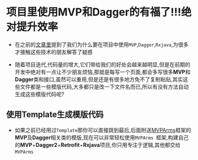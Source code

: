 # 项目里使用MVP和Dagger的有福了!!!绝对提升效率

* 在之前的[文章里](http://gold.xitu.io/entry/5826c2f40ce4630056f8a18f/detail)提到了我们为什么要在项目中使用`MVP`,`Dagger`,`Rxjava`,为很多才接触这些技术的朋友解答了疑惑


* 随着项目迭代,代码量的增大,它们带给我们的好处会越来越明显,但是在前期的开发中绝对有一点让不少朋友烦恼,那就是每写一个页面,都会多写很多**MVP**和**Dagger**类和接口,虽然可以重用,但是还是有很多地方免不了复制粘贴,其实这些文件都是一些模版代码,大多都只是改一下文件名而已,所以有没有方法自动生成这些模版代码呢?

## 使用Template生成模版代码

* 如果之前已经用过`Template`那你可以直接跳到最后,后面附送[MVPArms](https://github.com/JessYanCoding/MVPArms/blob/master/MVPArms.md)框架的**MVP**及**Dagger**相关类的模版,现在可以非常轻松使用`MVPArms `框架,构建自己的**MVP**+**Dagger2**+**Retrofit**+**Rxjava**项目,你只用专注于逻辑,其他都交给`MVPArms `